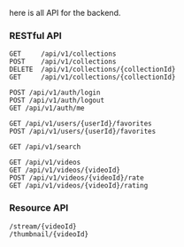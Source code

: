 here is all API for the backend.
### RESTful API
```
GET     /api/v1/collections
POST    /api/v1/collections
DELETE  /api/v1/collections/{collectionId}
GET     /api/v1/collections/{collectionId}

POST /api/v1/auth/login
POST /api/v1/auth/logout
GET /api/v1/auth/me

GET /api/v1/users/{userId}/favorites
POST /api/v1/users/{userId}/favorites

GET /api/v1/search

GET /api/v1/videos
GET /api/v1/videos/{videoId}
POST /api/v1/videos/{videoId}/rate
GET /api/v1/videos/{videoId}/rating
```

### Resource API
```
/stream/{videoId}
/thumbnail/{videoId}
```
